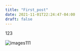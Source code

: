 ```yaml
---
title: "First_post"
date: 2021-11-01T22:24:47-04:00
draft: false
---
```


123 

![images111](/assets/images/202002/3412318117.png)
